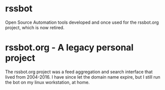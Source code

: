 # rssbot
Open Source Automation tools developed and once used for the rssbot.org project, which is now retired. 

# rssbot.org - A legacy personal project
The rssbot.org project was a feed aggregation and search interface that lived from 2004-2016. I have since let the domain name expire, but I still run the bot on my linux workstation, at home.
